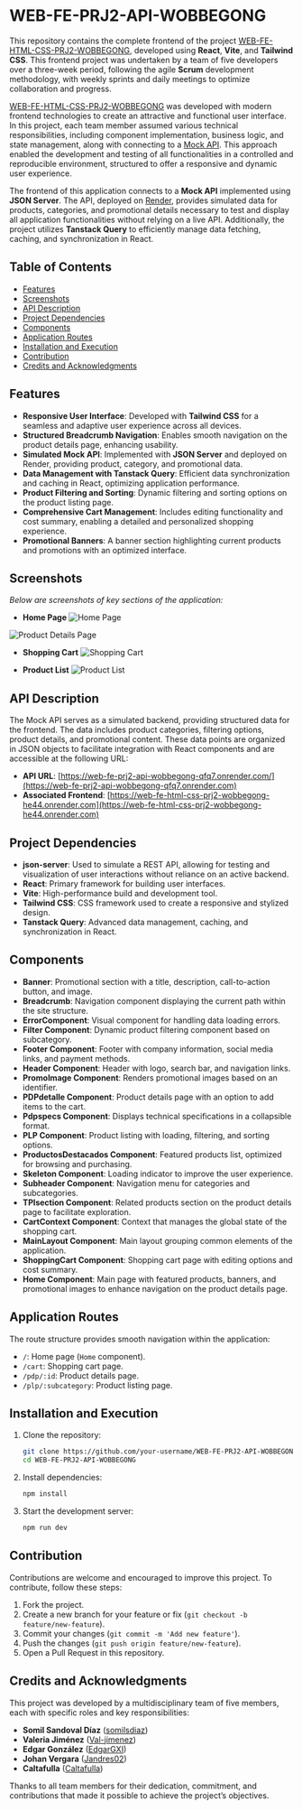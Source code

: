 # WEB-FE-PRJ2-API-WOBBEGONG

This repository contains the complete frontend of the project [WEB-FE-HTML-CSS-PRJ2-WOBBEGONG](https://web-fe-html-css-prj2-wobbegong-he44.onrender.com), developed using **React**, **Vite**, and **Tailwind CSS**. This frontend project was undertaken by a team of five developers over a three-week period, following the agile **Scrum** development methodology, with weekly sprints and daily meetings to optimize collaboration and progress.

[WEB-FE-HTML-CSS-PRJ2-WOBBEGONG](https://web-fe-html-css-prj2-wobbegong-he44.onrender.com) was developed with modern frontend technologies to create an attractive and functional user interface. In this project, each team member assumed various technical responsibilities, including component implementation, business logic, and state management, along with connecting to a [Mock API](https://web-fe-prj2-api-wobbegong-qfq7.onrender.com). This approach enabled the development and testing of all functionalities in a controlled and reproducible environment, structured to offer a responsive and dynamic user experience.

The frontend of this application connects to a **Mock API** implemented using **JSON Server**. The API, deployed on [Render](https://web-fe-prj2-api-wobbegong-qfq7.onrender.com/), provides simulated data for products, categories, and promotional details necessary to test and display all application functionalities without relying on a live API. Additionally, the project utilizes **Tanstack Query** to efficiently manage data fetching, caching, and synchronization in React.


## Table of Contents

- [Features](#features)
- [Screenshots](#screenshots)
- [API Description](#api-description)
- [Project Dependencies](#project-dependencies)
- [Components](#components)
- [Application Routes](#application-routes)
- [Installation and Execution](#installation-and-execution)
- [Contribution](#contribution)
- [Credits and Acknowledgments](#credits-and-acknowledgments)


## Features

- **Responsive User Interface**: Developed with **Tailwind CSS** for a seamless and adaptive user experience across all devices.
- **Structured Breadcrumb Navigation**: Enables smooth navigation on the product details page, enhancing usability.
- **Simulated Mock API**: Implemented with **JSON Server** and deployed on Render, providing product, category, and promotional data.
- **Data Management with Tanstack Query**: Efficient data synchronization and caching in React, optimizing application performance.
- **Product Filtering and Sorting**: Dynamic filtering and sorting options on the product listing page.
- **Comprehensive Cart Management**: Includes editing functionality and cost summary, enabling a detailed and personalized shopping experience.
- **Promotional Banners**: A banner section highlighting current products and promotions with an optimized interface.

## Screenshots

_Below are screenshots of key sections of the application:_

- **Home Page**
![Home Page](https://github.com/user-attachments/assets/0df3b083-6d05-4f66-91a2-edc4a60c27ce)


![Product Details Page](https://github.com/user-attachments/assets/ccd2a8a4-1ffd-4a49-a131-582cd185f8f9)

- **Shopping Cart**
![Shopping Cart](https://github.com/user-attachments/assets/485b0987-b631-42be-84a2-2b6eb13e342e)

- **Product List**
![Product List](https://github.com/user-attachments/assets/40f8435f-155b-4dce-931e-db032a3d591a)

## API Description

The Mock API serves as a simulated backend, providing structured data for the frontend. The data includes product categories, filtering options, product details, and promotional content. These data points are organized in JSON objects to facilitate integration with React components and are accessible at the following URL:

- **API URL**: [https://web-fe-prj2-api-wobbegong-qfq7.onrender.com/](https://web-fe-prj2-api-wobbegong-qfq7.onrender.com)
- **Associated Frontend**: [https://web-fe-html-css-prj2-wobbegong-he44.onrender.com](https://web-fe-html-css-prj2-wobbegong-he44.onrender.com)

## Project Dependencies

- **json-server**: Used to simulate a REST API, allowing for testing and visualization of user interactions without reliance on an active backend.
- **React**: Primary framework for building user interfaces.
- **Vite**: High-performance build and development tool.
- **Tailwind CSS**: CSS framework used to create a responsive and stylized design.
- **Tanstack Query**: Advanced data management, caching, and synchronization in React.


## Components

- **Banner**: Promotional section with a title, description, call-to-action button, and image.
- **Breadcrumb**: Navigation component displaying the current path within the site structure.
- **ErrorComponent**: Visual component for handling data loading errors.
- **Filter Component**: Dynamic product filtering component based on subcategory.
- **Footer Component**: Footer with company information, social media links, and payment methods.
- **Header Component**: Header with logo, search bar, and navigation links.
- **PromoImage Component**: Renders promotional images based on an identifier.
- **PDPdetalle Component**: Product details page with an option to add items to the cart.
- **Pdpspecs Component**: Displays technical specifications in a collapsible format.
- **PLP Component**: Product listing with loading, filtering, and sorting options.
- **ProductosDestacados Component**: Featured products list, optimized for browsing and purchasing.
- **Skeleton Component**: Loading indicator to improve the user experience.
- **Subheader Component**: Navigation menu for categories and subcategories.
- **TPIsection Component**: Related products section on the product details page to facilitate exploration.
- **CartContext Component**: Context that manages the global state of the shopping cart.
- **MainLayout Component**: Main layout grouping common elements of the application.
- **ShoppingCart Component**: Shopping cart page with editing options and cost summary.
- **Home Component**: Main page with featured products, banners, and promotional images to enhance navigation on the product details page.

## Application Routes

The route structure provides smooth navigation within the application:

- `/`: Home page (`Home` component).
- `/cart`: Shopping cart page.
- `/pdp/:id`: Product details page.
- `/plp/:subcategory`: Product listing page.

## Installation and Execution

1. Clone the repository:

   ```bash
   git clone https://github.com/your-username/WEB-FE-PRJ2-API-WOBBEGONG.git
   cd WEB-FE-PRJ2-API-WOBBEGONG

2. Install dependencies:

   ```bash
   npm install
   
3. Start the development server:

   ```bash
   npm run dev

## Contribution

Contributions are welcome and encouraged to improve this project. To contribute, follow these steps:

1. Fork the project.
2. Create a new branch for your feature or fix (`git checkout -b feature/new-feature`).
3. Commit your changes (`git commit -m 'Add new feature'`).
4. Push the changes (`git push origin feature/new-feature`).
5. Open a Pull Request in this repository.

## Credits and Acknowledgments

This project was developed by a multidisciplinary team of five members, each with specific roles and key responsibilities:

- **Somil Sandoval Díaz** ([somilsdiaz](https://github.com/somilsdiaz)) 
- **Valeria Jiménez** ([Val-jimenez](https://github.com/Val-jimenez)) 
- **Edgar González** ([EdgarGXI](https://github.com/EdgarGXI))
- **Johan Vergara** ([Jandres02](https://github.com/Jandres02)) 
- **Caltafulla** ([Caltafulla](https://github.com/Caltafulla)) 

Thanks to all team members for their dedication, commitment, and contributions that made it possible to achieve the project’s objectives.
